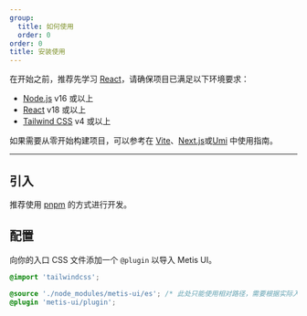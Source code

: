 ```yaml
---
group:
  title: 如何使用
  order: 0
order: 0
title: 安装使用
---
```


在开始之前，推荐先学习 [React](https://react.dev)，请确保项目已满足以下环境要求：

- [Node.js](https://nodejs.org/) v16 或以上
- [React](https://reactjs.org/) v18 或以上
- [Tailwind CSS](https://tailwindcss.com/) v4 或以上

如果需要从零开始构建项目，可以参考在 [Vite](/docs/use-with-vite)、[Next.js](/docs/use-with-vite)或[Umi](/docs/use-with-vite) 中使用指南。

---

## 引入

推荐使用 [pnpm](https://pnpm.io/zh/) 的方式进行开发。

<InstallDependencies npm='$ npm install metis-ui --save' yarn='$ yarn add metis-ui' pnpm='$ pnpm install metis-ui --save' bun='$ bun add metis-ui'></InstallDependencies>

## 配置

向你的入口 CSS 文件添加一个 `@plugin` 以导入 Metis UI。

```css tailwind.css {3-4}
@import 'tailwindcss';

@source './node_modules/metis-ui/es'; /* 此处只能使用相对路径，需要根据实际入口CSS路径做修改 */
@plugin 'metis-ui/plugin';
```
